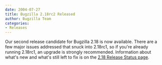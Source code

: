 ```yaml
---
date: 2004-07-27
title: Bugzilla 2.18rc2 Released
author: Bugzilla Team
categories:
- Releases
---
```


Our second release candidate for Bugzilla 2.18 is now available. There are a few major issues addressed that snuck into 2.18rc1, so if you're already running 2.18rc1, an upgrade is strongly recommended. Information about what's new and what's still left to fix is on the [2.18 Release Status page](/releases/2.18/).

